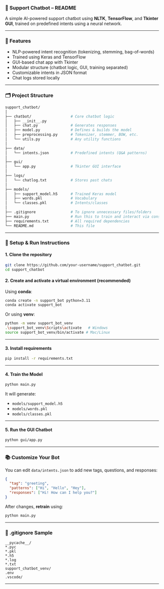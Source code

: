 ### 📁 Support Chatbot – README

A simple AI-powered support chatbot using **NLTK**, **TensorFlow**, and **Tkinter GUI**, trained on predefined intents using a neural network.

---

### 🧠 Features

- NLP-powered intent recognition (tokenizing, stemming, bag-of-words)
- Trained using Keras and TensorFlow
- GUI-based chat app with Tkinter
- Modular structure (chatbot logic, GUI, training separated)
- Customizable intents in JSON format
- Chat logs stored locally

---

### 🗂 Project Structure

```bash
support_chatbot/
│
├── chatbot/                  # Core chatbot logic
│   ├── __init__.py
│   ├── chat.py               # Generates responses
│   ├── model.py              # Defines & builds the model
│   ├── preprocessing.py      # Tokenizer, stemmer, BOW, etc.
│   └── utils.py              # Any utility functions
│
├── data/
│   └── intents.json          # Predefined intents (Q&A patterns)
│
├── gui/
│   └── app.py                # Tkinter GUI interface
│
├── logs/
│   └── chatlog.txt           # Stores past chats
│
├── models/
│   ├── support_model.h5      # Trained Keras model
│   ├── words.pkl             # Vocabulary
│   └── classes.pkl           # Intents/classes
│
├── .gitignore                # To ignore unnecessary files/folders
├── main.py                   # Run this to train and interact via console
├── requirements.txt          # All required dependencies
└── README.md                 # This file
```

---

### 🚀 Setup & Run Instructions

#### 1. Clone the repository

```bash
git clone https://github.com/your-username/support_chatbot.git
cd support_chatbot
```

#### 2. Create and activate a virtual environment (recommended)

Using **conda**:

```bash
conda create -n support_bot python=3.11
conda activate support_bot
```

Or using **venv**:

```bash
python -m venv support_bot_venv
.\support_bot_venv\Scripts\activate   # Windows
source support_bot_venv/bin/activate # Mac/Linux
```

---

#### 3. Install requirements

```bash
pip install -r requirements.txt
```

---

#### 4. Train the Model

```bash
python main.py
```

It will generate:
- `models/support_model.h5`
- `models/words.pkl`
- `models/classes.pkl`

---

#### 5. Run the GUI Chatbot

```bash
python gui/app.py
```

---

### 📚 Customize Your Bot

You can edit `data/intents.json` to add new tags, questions, and responses:
```json
{
  "tag": "greeting",
  "patterns": ["Hi", "Hello", "Hey"],
  "responses": ["Hi! How can I help you?"]
}
```

After changes, **retrain** using:

```bash
python main.py
```

---

### 🛑 .gitignore Sample

```gitignore
__pycache__/
*.pyc
*.pkl
*.h5
*.log
*.txt
support_chatbot_venv/
.env
.vscode/
```

---

